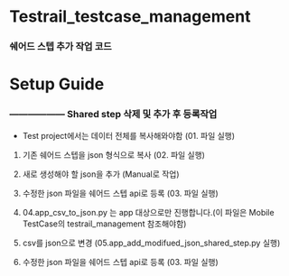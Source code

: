 


# Testrail_testcase_management
### 쉐어드 스텝 추가 작업 코드

# Setup Guide
### —————— Shared step 삭제 및 추가 후 등록작업
* Test project에서는 데이터 전체를 복사해와야함 (01. 파일 실행)

1. 기존 쉐어드 스텝을 json 형식으로 복사 (02. 파일 실행)
2. 새로 생성해야 할 json을 추가 (Manual로 작업)
3. 수정한 json 파일을 쉐어드 스텝 api로 등록 (03. 파일 실행)

4. 04.app_csv_to_json.py 는 app 대상으로만 진행합니다.(이 파일은 Mobile TestCase의 testrail_management 참조해야함)
5. csv를 json으로 변경 (05.app_add_modifued_json_shared_step.py 실행)
6. 수정한 json 파일을 쉐어드 스텝 api로 등록 (03. 파일 실행)
